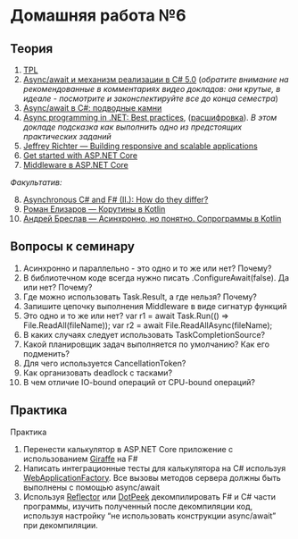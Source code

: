 # Домашняя работа №6

## Теория

 1. [TPL](https://docs.microsoft.com/en-us/dotnet/standard/parallel-programming/task-parallel-library-tpl)
 2. [Async/await и механизм реализации в C# 5.0](https://habr.com/ru/post/260217/) (*обратите внимание на рекомендованные в комментариях видео докладов: они крутые, в идеале - посмотрите и законспектируйте все до конца семестра*)
 3. [Async/await в C#: подводные камни](https://habr.com/ru/post/257221/)
 4. [Async programming in .NET: Best practices](https://www.youtube.com/watch?v=wM-h6P1BJRk), ([расшифровка](https://habr.com/ru/company/jugru/blog/491236/)). *В этом докладе подсказка как выполнить одно
из предстоящих практических заданий*
 5. [Jeffrey Richter — Building responsive and scalable applications](https://www.youtube.com/watch?v=xGSabgBo-S8)
 6. [Get started with ASP.NET Core](https://docs.microsoft.com/en-us/aspnet/core/getting-started/?view=aspnetcore-3.1&amp%3Btabs=windows&tabs=windows)
 7. [Middleware в ASP.NET Core](https://docs.microsoft.com/en-us/aspnet/core/fundamentals/middleware/?view=aspnetcore-3.1)

 *Факультатив:*
 

 8. [Asynchronous C# and F# (II.): How do they differ?](http://tomasp.net/blog/async-csharp-differences.aspx/)
 9. [Роман Елизаров — Корутины в Kotlin](https://www.youtube.com/watch?v=rB5Q3y73FTo)
 10. [Андрей Бреслав — Асинхронно, но понятно. Сопрограммы в Kotlin](https://www.youtube.com/watch?v=ffIVVWHpups)

## Вопросы к семинару
 1. Асинхронно и параллельно - это одно и то же или нет? Почему?
 2. В библиотечном коде всегда нужно писать .ConfigureAwait(false). Да или нет? Почему?
 3. Где можно использовать Task.Result, а где нельзя? Почему?
 4. Запишите цепочку выполнения Middleware в виде сигнатур функций
 5. Это одно и то же или нет?
	var r1 = await Task.Run(() =&gt; File.ReadAll(fileName));
	var r2 = await File.ReadAllAsync(fileName);
 6. В каких случаях следует использовать TaskCompletionSourсe?
 7. Какой планировщик задач выполняется по умолчанию? Как его подменить?
 8. Для чего используется CancellationToken?
 9. Как организовать deadlock с тасками?
 10. В чем отличие IO-bound операций от CPU-bound операций?

## Практика
Практика
1. Перенести калькулятор в ASP.NET Core приложение с использованием [Giraffe](https://github.com/giraffe-fsharp/Giraffe) на F#
2. Написать интеграционные тесты для калькулятора на C# используя [WebApplicationFactory](https://docs.microsoft.com/en-us/aspnet/core/test/integration-tests?view=aspnetcore-5.0#basic-tests-with-the-default-webapplicationfactory). Все вызовы
методов сервера должны быть выполнены с помощью async/await
3. Используя [Reflector](https://ru.wikipedia.org/wiki/.NET_Reflector) или [DotPeek](https://www.jetbrains.com/decompiler/) декомпилировать F# и C# части программы, изучить полученный после декомпиляции код, используя настройку “не использовать конструкции async/await” при декомпиляции.
